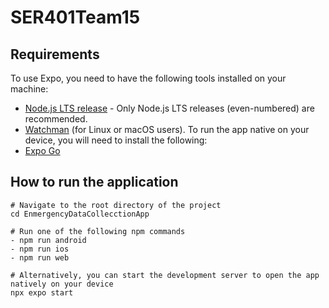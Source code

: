 # SER401Team15

## Requirements
To use Expo, you need to have the following tools installed on your machine:
- [Node.js LTS release](https://nodejs.org/en) - Only Node.js LTS releases (even-numbered) are recommended.
- [Watchman](https://facebook.github.io/watchman/docs/install#buildinstall) (for Linux or macOS users).
To run the app native on your device, you will need to install the following:
- [Expo Go](https://expo.dev/client)

## How to run the application
```
# Navigate to the root directory of the project
cd EnmergencyDataCollecctionApp

# Run one of the following npm commands
- npm run android
- npm run ios
- npm run web

# Alternatively, you can start the development server to open the app natively on your device
npx expo start
```